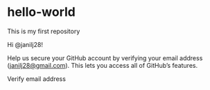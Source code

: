 # hello-world
This is my first repository 

Hi @janilj28!

Help us secure your GitHub account by verifying your email address (janilj28@gmail.com). This lets you access all of GitHub’s features.

Verify email address
